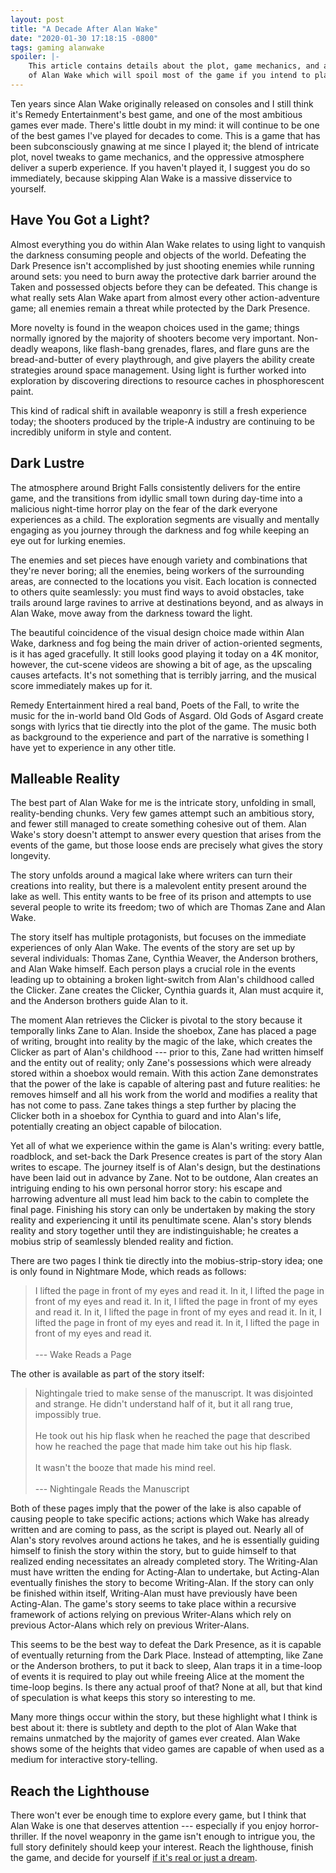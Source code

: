 ```yaml
---
layout: post
title: "A Decade After Alan Wake"
date: "2020-01-30 17:18:15 -0800"
tags: gaming alanwake
spoiler: |-
    This article contains details about the plot, game mechanics, and atmosphere
    of Alan Wake which will spoil most of the game if you intend to play it.
---
```


Ten years since Alan Wake originally released on consoles and I still think it's
Remedy Entertainment's best game, and one of the most ambitious games ever made.
There's little doubt in my mind: it will continue to be one of the best games
I've played for decades to come. This is a game that has been subconsciously
gnawing at me since I played it; the blend of intricate plot, novel tweaks to
game mechanics, and the oppressive atmosphere deliver a superb experience. If
you haven't played it, I suggest you do so immediately, because skipping Alan
Wake is a massive disservice to yourself.


## Have You Got a Light?

Almost everything you do within Alan Wake relates to using light to vanquish the
darkness consuming people and objects of the world. Defeating the Dark Presence
isn't accomplished by just shooting enemies while running around sets: you need
to burn away the protective dark barrier around the Taken and possessed objects
before they can be defeated. This change is what really sets Alan Wake apart from
almost every other action-adventure game; all enemies remain a threat while
protected by the Dark Presence.

More novelty is found in the weapon choices used in the game; things normally
ignored by the majority of shooters become very important. Non-deadly weapons,
like flash-bang grenades, flares, and flare guns are the bread-and-butter of
every playthrough, and give players the ability create strategies around space
management. Using light is further worked into exploration by discovering directions
to resource caches in phosphorescent paint.

This kind of radical shift in available weaponry is still a fresh experience
today; the shooters produced by the triple-A industry are continuing to be
incredibly uniform in style and content.


## Dark Lustre

The atmosphere around Bright Falls consistently delivers for the entire game, and
the transitions from idyllic small town during day-time into a malicious night-time
horror play on the fear of the dark everyone experiences as a child. The exploration
segments are visually and mentally engaging as you journey through the darkness
and fog while keeping an eye out for lurking enemies.

The enemies and set pieces have enough variety and combinations that they're never
boring; all the enemies, being workers of the surrounding areas, are connected to
the locations you visit. Each location is connected to others quite seamlessly:
you must find ways to avoid obstacles, take trails around large ravines to arrive
at destinations beyond, and as always in Alan Wake, move away from the darkness
toward the light.

The beautiful coincidence of the visual design choice made within Alan Wake,
darkness and fog being the main driver of action-oriented segments, is it has aged
gracefully. It still looks good playing it today on a 4K monitor, however, the
cut-scene videos are showing a bit of age, as the upscaling causes artefacts. It's
not something that is terribly jarring, and the musical score immediately makes
up for it.

Remedy Entertainment hired a real band, Poets of the Fall, to write the music for
the in-world band Old Gods of Asgard. Old Gods of Asgard create songs with lyrics
that tie directly into the plot of the game. The music both as background to the
experience and part of the narrative is something I have yet to experience in any
other title.


## Malleable Reality

The best part of Alan Wake for me is the intricate story, unfolding in small,
reality-bending chunks. Very few games attempt such an ambitious story, and fewer
still managed to create something cohesive out of them. Alan Wake's story doesn't
attempt to answer every question that arises from the events of the game, but those
loose ends are precisely what gives the story longevity.

The story unfolds around a magical lake where writers can turn their creations into
reality, but there is a malevolent entity present around the lake as well. This
entity wants to be free of its prison and attempts to use several people to write
its freedom; two of which are Thomas Zane and Alan Wake.

The story itself has multiple protagonists, but focuses on the immediate experiences
of only Alan Wake. The events of the story are set up by several individuals: Thomas
Zane, Cynthia Weaver, the Anderson brothers, and Alan Wake himself. Each person
plays a crucial role in the events leading up to obtaining a broken light-switch
from Alan's childhood called the Clicker. Zane creates the Clicker, Cynthia guards
it, Alan must acquire it, and the Anderson brothers guide Alan to it.

The moment Alan retrieves the Clicker is pivotal to the story because it temporally
links Zane to Alan. Inside the shoebox, Zane has placed a page of writing, brought
into reality by the magic of the lake, which creates the Clicker as part of Alan's
childhood --- prior to this, Zane had written himself and the entity out of reality;
only Zane's possessions which were already stored within a shoebox would remain.
With this action Zane demonstrates that the power of the lake is capable of altering
past and future realities: he removes himself and all his work from the world and
modifies a reality that has not come to pass. Zane takes things a step further
by placing the Clicker both in a shoebox for Cynthia to guard and into Alan's life,
potentially creating an object capable of bilocation.

Yet all of what we experience within the game is Alan's writing: every battle,
roadblock, and set-back the Dark Presence creates is part of the story Alan writes
to escape. The journey itself is of Alan's design, but the destinations have been
laid out in advance by Zane. Not to be outdone, Alan creates an intriguing ending
to his own personal horror story: his escape and harrowing adventure all must lead
him back to the cabin to complete the final page. Finishing his story can only be
undertaken by making the story reality and experiencing it until its penultimate
scene. Alan's story blends reality and story together until they are indistinguishable;
he creates a mobius strip of seamlessly blended reality and fiction.

There are two pages I think tie directly into the mobius-strip-story idea; one
is only found in Nightmare Mode, which reads as follows:

> I lifted the page in front of my eyes and read it. In it, I lifted the page in
> front of my eyes and read it. In it, I lifted the page in front of my eyes and
> read it. In it, I lifted the page in front of my eyes and read it. In it, I
> lifted the page in front of my eyes and read it. In it, I lifted the page in
> front of my eyes and read it.
> <br/><br/>
> --- Wake Reads a Page

The other is available as part of the story itself:

> Nightingale tried to make sense of the manuscript. It was disjointed and strange.
> He didn't understand half of it, but it all rang true, impossibly true.
> <br/><br/>
> He took out his hip flask when he reached the page that described how he reached
> the page that made him take out his hip flask.
> <br/><br/>
> It wasn't the booze that made his mind reel.
> <br/><br/>
> --- Nightingale Reads the Manuscript

Both of these pages imply that the power of the lake is also capable of causing
people to take specific actions; actions which Wake has already written and are
coming to pass, as the script is played out. Nearly all of Alan's story revolves
around actions he takes, and he is essentially guiding himself to finish the story
within the story, but to guide himself to that realized ending necessitates an
already completed story. The Writing-Alan must have written the ending for
Acting-Alan to undertake, but Acting-Alan eventually finishes the story to become
Writing-Alan. If the story can only be finished within itself, Writing-Alan must
have previously have been Acting-Alan. The game's story seems to take place within
a recursive framework of actions relying on previous Writer-Alans which rely on
previous Actor-Alans which rely on previous Writer-Alans.

This seems to be the best way to defeat the Dark Presence, as it is capable of
eventually returning from the Dark Place. Instead of attempting, like Zane or the
Anderson brothers, to put it back to sleep, Alan traps it in a time-loop of events
it is required to play out while freeing Alice at the moment the time-loop begins.
Is there any actual proof of that? None at all, but that kind of speculation is
what keeps this story so interesting to me.

Many more things occur within the story, but these highlight what I think is best
about it: there is subtlety and depth to the plot of Alan Wake that remains unmatched
by the majority of games ever created. Alan Wake shows some of the heights that
video games are capable of when used as a medium for interactive story-telling.


## Reach the Lighthouse

There won't ever be enough time to explore every game, but I think that Alan Wake
is one that deserves attention --- especially if you enjoy horror-thriller. If the
novel weaponry in the game isn't enough to intrigue you, the full story definitely
should keep your interest. Reach the lighthouse, finish the game, and decide for
yourself [if it's real or just a dream](https://www.youtube.com/watch?v=GLxb7m0j5Jg).





